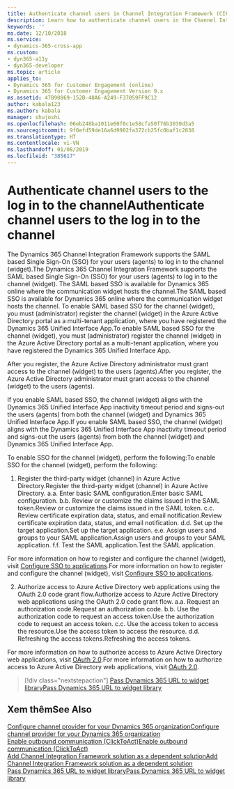 ```yaml
---
title: Authenticate channel users in Channel Integration Framework (CIF) | Microsoft Docs
description: Learn how to authenticate channel users in the Channel Integration Framework (CIF) for Microsoft Dynamics 365 for Customer Engagement apps. The Channel Integration Framework supports the SAML based Single Sign-On (SSO) for your agents or users to log in to the widget (channel).
keywords: ''
ms.date: 12/10/2018
ms.service:
- dynamics-365-cross-app
ms.custom:
- dyn365-a11y
- dyn365-developer
ms.topic: article
applies_to:
- Dynamics 365 for Customer Engagement (online)
- Dynamics 365 for Customer Engagement Version 9.x
ms.assetid: 47B90869-152B-48A6-A249-F37059FF9C12
author: kabala123
ms.author: kabala
manager: shujoshi
ms.openlocfilehash: 06eb248ba1011e60f0c1e58cfa50f76b3030d3a5
ms.sourcegitcommit: 9f0efd59de16a6d9902fa372cb25fc0baf1c2838
ms.translationtype: HT
ms.contentlocale: vi-VN
ms.lasthandoff: 01/08/2019
ms.locfileid: "385617"
---
```

# <a name="authenticate-channel-users-to-the-log-in-to-the-channel"></a><span data-ttu-id="8fb49-104">Authenticate channel users to the log in to the channel</span><span class="sxs-lookup"><span data-stu-id="8fb49-104">Authenticate channel users to the log in to the channel</span></span>

<span data-ttu-id="8fb49-105">The Dynamics 365 Channel Integration Framework supports the SAML based Single Sign-On (SSO) for your users (agents) to log in to the channel (widget).</span><span class="sxs-lookup"><span data-stu-id="8fb49-105">The Dynamics 365 Channel Integration Framework supports the SAML based Single Sign-On (SSO) for your users (agents) to log in to the channel (widget).</span></span> <span data-ttu-id="8fb49-106">The SAML based SSO is available for Dynamics 365 online where the communication widget hosts the channel.</span><span class="sxs-lookup"><span data-stu-id="8fb49-106">The SAML based SSO is available for Dynamics 365 online where the communication widget hosts the channel.</span></span> <span data-ttu-id="8fb49-107">To enable SAML based SSO for the channel (widget), you must (administrator) register the channel (widget) in the Azure Active Directory portal as a multi-tenant application, where you have registered the Dynamics 365 Unified Interface App.</span><span class="sxs-lookup"><span data-stu-id="8fb49-107">To enable SAML based SSO for the channel (widget), you must (administrator) register the channel (widget) in the Azure Active Directory portal as a multi-tenant application, where you have registered the Dynamics 365 Unified Interface App.</span></span>

<span data-ttu-id="8fb49-108">After you register, the Azure Active Directory administrator must grant access to the channel (widget) to the users (agents).</span><span class="sxs-lookup"><span data-stu-id="8fb49-108">After you register, the Azure Active Directory administrator must grant access to the channel (widget) to the users (agents).</span></span>

<span data-ttu-id="8fb49-109">If you enable SAML based SSO, the channel (widget) aligns with the Dynamics 365 Unified Interface App inactivity timeout period and signs-out the users (agents) from both the channel (widget) and Dynamics 365 Unified Interface App.</span><span class="sxs-lookup"><span data-stu-id="8fb49-109">If you enable SAML based SSO, the channel (widget) aligns with the Dynamics 365 Unified Interface App inactivity timeout period and signs-out the users (agents) from both the channel (widget) and Dynamics 365 Unified Interface App.</span></span>

<span data-ttu-id="8fb49-110">To enable SSO for the channel (widget), perform the following:</span><span class="sxs-lookup"><span data-stu-id="8fb49-110">To enable SSO for the channel (widget), perform the following:</span></span>

1. <span data-ttu-id="8fb49-111">Register the third-party widget (channel) in Azure Active Directory.</span><span class="sxs-lookup"><span data-stu-id="8fb49-111">Register the third-party widget (channel) in Azure Active Directory.</span></span>
    <span data-ttu-id="8fb49-112">a.</span><span class="sxs-lookup"><span data-stu-id="8fb49-112">a.</span></span> <span data-ttu-id="8fb49-113">Enter basic SAML configuration.</span><span class="sxs-lookup"><span data-stu-id="8fb49-113">Enter basic SAML configuration.</span></span>
    <span data-ttu-id="8fb49-114">b.</span><span class="sxs-lookup"><span data-stu-id="8fb49-114">b.</span></span> <span data-ttu-id="8fb49-115">Review or customize the claims issued in the SAML token.</span><span class="sxs-lookup"><span data-stu-id="8fb49-115">Review or customize the claims issued in the SAML token.</span></span>
    <span data-ttu-id="8fb49-116">c.</span><span class="sxs-lookup"><span data-stu-id="8fb49-116">c.</span></span> <span data-ttu-id="8fb49-117">Review certificate expiration data, status, and email notification.</span><span class="sxs-lookup"><span data-stu-id="8fb49-117">Review certificate expiration data, status, and email notification.</span></span>
    <span data-ttu-id="8fb49-118">d.</span><span class="sxs-lookup"><span data-stu-id="8fb49-118">d.</span></span> <span data-ttu-id="8fb49-119">Set up the target application.</span><span class="sxs-lookup"><span data-stu-id="8fb49-119">Set up the target application.</span></span>
    <span data-ttu-id="8fb49-120">e.</span><span class="sxs-lookup"><span data-stu-id="8fb49-120">e.</span></span> <span data-ttu-id="8fb49-121">Assign users and groups to your SAML application.</span><span class="sxs-lookup"><span data-stu-id="8fb49-121">Assign users and groups to your SAML application.</span></span>
    <span data-ttu-id="8fb49-122">f.</span><span class="sxs-lookup"><span data-stu-id="8fb49-122">f.</span></span> <span data-ttu-id="8fb49-123">Test the SAML application.</span><span class="sxs-lookup"><span data-stu-id="8fb49-123">Test the SAML application.</span></span>

<span data-ttu-id="8fb49-124">For more information on how to register and configure the channel (widget), visit [Configure SSO to applications](https://docs.microsoft.com/en-us/azure/active-directory/manage-apps/configure-single-sign-on-non-gallery-applications).</span><span class="sxs-lookup"><span data-stu-id="8fb49-124">For more information on how to register and configure the channel (widget), visit [Configure SSO to applications](https://docs.microsoft.com/en-us/azure/active-directory/manage-apps/configure-single-sign-on-non-gallery-applications).</span></span>

2. <span data-ttu-id="8fb49-125">Authorize access to Azure Active Directory web applications using the OAuth 2.0 code grant flow.</span><span class="sxs-lookup"><span data-stu-id="8fb49-125">Authorize access to Azure Active Directory web applications using the OAuth 2.0 code grant flow.</span></span>
    <span data-ttu-id="8fb49-126">a.</span><span class="sxs-lookup"><span data-stu-id="8fb49-126">a.</span></span> <span data-ttu-id="8fb49-127">Request an authorization code.</span><span class="sxs-lookup"><span data-stu-id="8fb49-127">Request an authorization code.</span></span>
    <span data-ttu-id="8fb49-128">b.</span><span class="sxs-lookup"><span data-stu-id="8fb49-128">b.</span></span> <span data-ttu-id="8fb49-129">Use the authorization code to request an access token.</span><span class="sxs-lookup"><span data-stu-id="8fb49-129">Use the authorization code to request an access token.</span></span>
    <span data-ttu-id="8fb49-130">c.</span><span class="sxs-lookup"><span data-stu-id="8fb49-130">c.</span></span> <span data-ttu-id="8fb49-131">Use the access token to access the resource.</span><span class="sxs-lookup"><span data-stu-id="8fb49-131">Use the access token to access the resource.</span></span>
    <span data-ttu-id="8fb49-132">d.</span><span class="sxs-lookup"><span data-stu-id="8fb49-132">d.</span></span> <span data-ttu-id="8fb49-133">Refreshing the access tokens.</span><span class="sxs-lookup"><span data-stu-id="8fb49-133">Refreshing the access tokens.</span></span>

<span data-ttu-id="8fb49-134">For more information on how to authorize access to Azure Active Directory web applications, visit [OAuth 2.0](https://docs.microsoft.com/en-us/azure/active-directory/develop/v1-protocols-oauth-code).</span><span class="sxs-lookup"><span data-stu-id="8fb49-134">For more information on how to authorize access to Azure Active Directory web applications, visit [OAuth 2.0](https://docs.microsoft.com/en-us/azure/active-directory/develop/v1-protocols-oauth-code).</span></span>

> [!div class="nextstepaction"]
> [<span data-ttu-id="8fb49-135">Pass Dynamics 365 URL to widget library</span><span class="sxs-lookup"><span data-stu-id="8fb49-135">Pass Dynamics 365 URL to widget library</span></span>](pass-url-widget-library.md)

## <a name="see-also"></a><span data-ttu-id="8fb49-136">Xem thêm</span><span class="sxs-lookup"><span data-stu-id="8fb49-136">See Also</span></span>

[<span data-ttu-id="8fb49-137">Configure channel provider for your Dynamics 365 organization</span><span class="sxs-lookup"><span data-stu-id="8fb49-137">Configure channel provider for your Dynamics 365 organization</span></span>](configure-channel-provider-channel-integration-framework.md)<br />
[<span data-ttu-id="8fb49-138">Enable outbound communication (ClickToAct)</span><span class="sxs-lookup"><span data-stu-id="8fb49-138">Enable outbound communication (ClickToAct)</span></span>](enable-outbound-communication-clicktoact.md)<br />
[<span data-ttu-id="8fb49-139">Add Channel Integration Framework solution as a dependent solution</span><span class="sxs-lookup"><span data-stu-id="8fb49-139">Add Channel Integration Framework solution as a dependent solution</span></span>](add-cif-solution-dependent-solution.md)<br />
[<span data-ttu-id="8fb49-140">Pass Dynamics 365 URL to widget library</span><span class="sxs-lookup"><span data-stu-id="8fb49-140">Pass Dynamics 365 URL to widget library</span></span>](pass-url-widget-library.md)